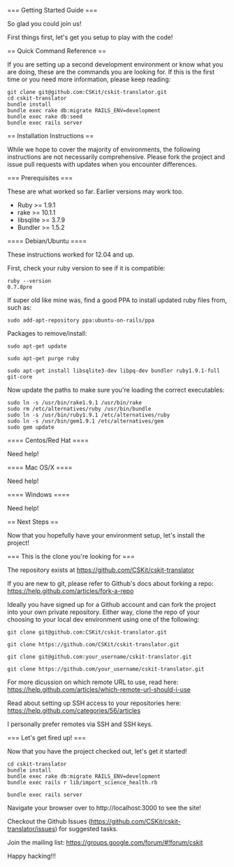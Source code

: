 === Getting Started Guide ===

So glad you could join us!

First things first, let's get you setup to play with the code!

== Quick Command Reference ==

If you are setting up a second development environment or know what you are doing, these are the commands you are looking for. If this is the first time or you need more information, please keep reading:

```
git clone git@github.com:CSKit/cskit-translator.git
cd cskit-translator
bundle install
bundle exec rake db:migrate RAILS_ENV=development
bundle exec rake db:seed
bundle exec rails server

```

== Installation Instructions ==

While we hope to cover the majority of environments, the following instructions are not necessarily comprehensive. Please fork the project and issue pull requests with updates when you encounter differences.

=== Prerequisites ===

These are what worked so far. Earlier versions may work too.

 * Ruby >= 1.9.1
 * rake >= 10.1.1
 * libsqlite >= 3.7.9
 * Bundler >= 1.5.2

==== Debian/Ubuntu ====

These instructions worked for 12.04 and up.

First, check your ruby version to see if it is compatible:

```
ruby --version
0.7.8pre
```

If super old like mine was, find a good PPA to install updated ruby files from, such as:

```
sudo add-apt-repository ppa:ubuntu-on-rails/ppa
```

Packages to remove/install:

```
sudo apt-get update

sudo apt-get purge ruby

sudo apt-get install libsqlite3-dev libpq-dev bundler ruby1.9.1-full git-core
```

Now update the paths to make sure you're loading the correct executables:

```
sudo ln -s /usr/bin/rake1.9.1 /usr/bin/rake
sudo rm /etc/alternatives/ruby /usr/bin/bundle
sudo ln -s /usr/bin/ruby1.9.1 /etc/alternatives/ruby
sudo ln -s /usr/bin/gem1.9.1 /etc/alternatives/gem
sudo gem update
```

==== Centos/Red Hat ====

Need help!

==== Mac OS/X ====

Need help!

==== Windows ====

Need help!

== Next Steps ==

Now that you hopefully have your environment setup, let's install the project!


=== This is the clone you're looking for ===

The repository exists at https://github.com/CSKit/cskit-translator

If you are new to git, please refer to Github's docs about forking a repo: https://help.github.com/articles/fork-a-repo

Ideally you have signed up for a Github account and can fork the project into your own private repository. Either way, clone the repo of your choosing to your local dev environment using one of the following:

```
git clone git@github.com:CSKit/cskit-translator.git

git clone https://github.com/CSKit/cskit-translator.git

git clone git@github.com:your_username/cskit-translator.git

git clone https://github.com/your_username/cskit-translator.git
```

For more dicussion on which remote URL to use, read here: https://help.github.com/articles/which-remote-url-should-i-use

Read about setting up SSH access to your repositories here: https://help.github.com/categories/56/articles

I personally prefer remotes via SSH and SSH keys.

=== Let's get fired up! ===

Now that you have the project checked out, let's get it started!

```
cd cskit-translator
bundle install
bundle exec rake db:migrate RAILS_ENV=development
bundle exec rails r lib/import_science_health.rb

bundle exec rails server
```

Navigate your browser over to http://localhost:3000 to see the site!

Checkout the Github Issues (https://github.com/CSKit/cskit-translator/issues) for suggested tasks.

Join the mailing list: https://groups.google.com/forum/#!forum/cskit

Happy hacking!!!

